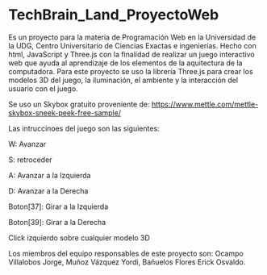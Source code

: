 # TechBrain_Land_ProyectoWeb

Es un proyecto para la materia de Programación Web en la Universidad de la UDG, Centro Universitario de Ciencias Exactas e ingenierías.
Hecho con html, JavaScript y Three.js con la finalidad de realizar un juego interactivo web que ayuda al aprendizaje de los elementos de la 
aquitectura de la computadora. Para este proyecto se uso la librería Three.js para crear los modelos 3D del juego, la iluminación, 
el ambiente y la interacción del usuario con el juego. 

Se uso un Skybox gratuito proveniente de: https://www.mettle.com/mettle-skybox-sneek-peek-free-sample/

Las intruccinoes del juego son las siguientes:

W: Avanzar

S: retroceder

A: Avanzar a la Izquierda

D: Avanzar a la Derecha

Boton[37]: Girar a la Izquierda

Boton[39]: Girar a la Derecha

Click izquierdo sobre cualquier modelo 3D

Los miembros del equipo responsables de este proyecto son: Ocampo Villalobos Jorge, Muñoz Vázquez Yordi, Bañuelos Flores Erick Osvaldo. 
